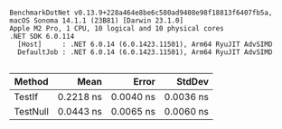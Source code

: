 ```

BenchmarkDotNet v0.13.9+228a464e8be6c580ad9408e98f18813f6407fb5a, macOS Sonoma 14.1.1 (23B81) [Darwin 23.1.0]
Apple M2 Pro, 1 CPU, 10 logical and 10 physical cores
.NET SDK 6.0.114
  [Host]     : .NET 6.0.14 (6.0.1423.11501), Arm64 RyuJIT AdvSIMD
  DefaultJob : .NET 6.0.14 (6.0.1423.11501), Arm64 RyuJIT AdvSIMD


```
| Method   | Mean      | Error     | StdDev    |
|--------- |----------:|----------:|----------:|
| TestIf   | 0.2218 ns | 0.0040 ns | 0.0036 ns |
| TestNull | 0.0443 ns | 0.0065 ns | 0.0060 ns |

